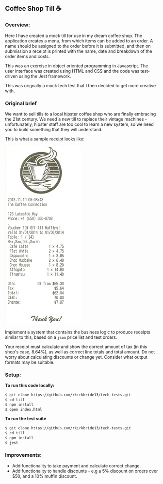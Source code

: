 ## Coffee Shop Till ☕ 
### Overview:

Here I have created a mock till for use in my dream coffee shop. The application creates a menu, from which items can be added to an order. A name should be assigned to the order before it is submitted, and then on submission a receipt is printed with the name, date and breakdown of the order items and costs.

This was an exercise in object oriented programming in Javascript. The user interface was created using HTML and CSS and the code was test-driven using the Jest framework.

This was orignally a mock tech test that I then decided to get more creative with.

### Original brief

We want to sell tills to a local hipster coffee shop who are finally embracing the 21st century. We need a new till to replace their vintage machines - unfortunately, hipster staff are too cool to learn a new system, so we need you to build something that they will understand.

This is what a sample receipt looks like:

![a receipt](./images/receipt.jpeg)

Implement a system that contains the business logic to produce receipts similar to this, based on a `json` price list and test orders.  

Your receipt must calculate and show the correct amount of tax (in this shop's case, 8.64%), as well as correct line totals and total amount. Do not worry about calculating discounts or change yet. Consider what output formats may be suitable.

### Setup:

**To run this code locally:**  

    $ git clone https://github.com/rkirkbride13/tech-tests.git
    $ cd till
    $ npm install
    $ open index.html

**To run the test suite**
   
    $ git clone https://github.com/rkirkbride13/tech-tests.git
    $ cd till
    $ npm install
    $ jest


### Improvements:  

- Add functionality to take payment and calculate correct change.
- Add functionality to handle discounts - e.g a 5% discount on orders over $50, and a 10% muffin discount.
